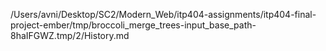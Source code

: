 /Users/avni/Desktop/SC2/Modern_Web/itp404-assignments/itp404-final-project-ember/tmp/broccoli_merge_trees-input_base_path-8haIFGWZ.tmp/2/History.md